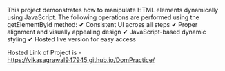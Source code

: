 This project demonstrates how to manipulate HTML elements dynamically using JavaScript. The following operations are performed using the getElementById method:
✔ Consistent UI across all steps
✔ Proper alignment and visually appealing design
✔ JavaScript-based dynamic styling
✔ Hosted live version for easy access

Hosted Link of Project is -https://vikasagrawal947945.github.io/DomPractice/
